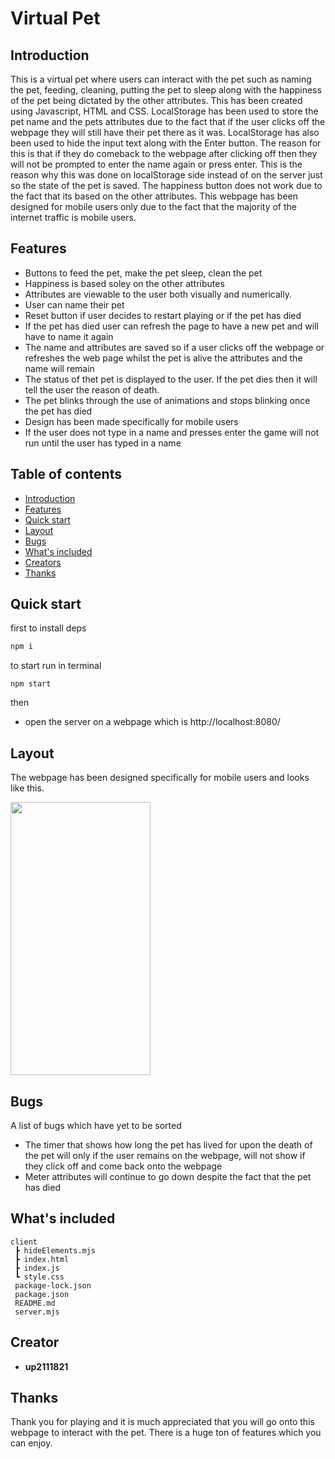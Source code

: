 # Virtual Pet


## Introduction
This is a virtual pet where users can interact with the pet such as naming the pet, feeding, cleaning, putting the pet to sleep along with the happiness of the pet being dictated by the other attributes. This has been created using Javascript, HTML and CSS. LocalStorage has been used to store the pet name and the pets attributes due to the fact that if the user clicks off the webpage they will still have their pet there as it was. LocalStorage has also been used to hide the input text along with the Enter button. The reason for this is that if they do comeback to the webpage after clicking off then they will not be prompted to enter the name again or press enter. This is the reason why this was done on localStorage side instead of on the server just so the state of the pet is saved. The happiness button does not work due to the fact that its based on the other attributes. This webpage has been designed for mobile users only due to the fact that the majority of the internet traffic is mobile users.


## Features
- Buttons to feed the pet, make the pet sleep, clean the pet
- Happiness is based soley on the other attributes
- Attributes are viewable to the user both visually and numerically. 
- User can name their pet 
- Reset button if user decides to restart playing or if the pet has died 
- If the pet has died user can refresh the page to have a new pet and will have to name it again
- The name and attributes are saved so if a user clicks off the webpage or refreshes the web page whilst the pet is alive the attributes and the name will remain
- The status of thet pet is displayed to the user. If the pet dies then it will tell the user the reason of death. 
- The pet blinks through the use of animations and stops blinking once the pet has died 
- Design has been made specifically for mobile users
- If the user does not type in a name and presses enter the game will not run until the user has typed in a name



## Table of contents

- [Introduction](#introduction)
- [Features](#features)
- [Quick start](#quick-start)
- [Layout](#layout)
- [Bugs](#bugs)
- [What's included](#whats-included)
- [Creators](#creator)
- [Thanks](#thanks)


## Quick start

first to install deps
```bash
npm i
```
to start run in terminal

```
npm start
```
then  
- open the server on a webpage which is 
http://localhost:8080/

## Layout

The webpage has been designed specifically for mobile users and looks like this. 

<img src = 'https://user-images.githubusercontent.com/114497854/233987789-ebbef749-c56b-414c-b4ae-b351f607e763.gif' width = '224' height = '437px'>






## Bugs
A list of bugs which have yet to be sorted
- The timer that shows how long the pet has lived for upon the death of the pet will only if the user remains on the webpage, will not show if they click off and come back onto the webpage
- Meter attributes will continue to go down despite the fact that the pet has died


## What's included

```
client
 ┣ hideElements.mjs
 ┣ index.html
 ┣ index.js
 ┗ style.css
 package-lock.json
 package.json
 README.md
 server.mjs
 ```


## Creator

- **up2111821**






## Thanks

Thank you for playing and it is much appreciated that you will go onto this webpage to interact with the pet. There is a huge ton of features which you can enjoy. 
